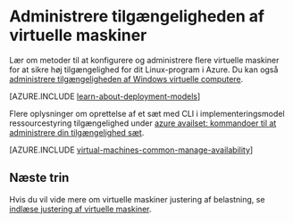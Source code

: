 <properties
    pageTitle="Administrere tilgængeligheden af Linux FOS | Microsoft Azure"
    description="Lær, hvordan du bruger flere virtuelle maskiner til at sikre, at høj tilgængelige for dit Linux-program i Azure"
    services="virtual-machines-linux"
    documentationCenter=""
    authors="cynthn"
    manager="timlt"
    editor="tysonn"
    tags="azure-resource-manager,azure-service-management"/>

<tags
    ms.service="virtual-machines-linux"
    ms.workload="infrastructure-services"
    ms.tgt_pltfrm="vm-linux"
    ms.devlang="na"
    ms.topic="article"
    ms.date="05/25/2016"
    ms.author="cynthn"/>

# <a name="manage-the-availability-of-virtual-machines"></a>Administrere tilgængeligheden af virtuelle maskiner

Lær om metoder til at konfigurere og administrere flere virtuelle maskiner for at sikre høj tilgængelighed for dit Linux-program i Azure. Du kan også [administrere tilgængeligheden af Windows virtuelle computere](virtual-machines-windows-manage-availability.md).

[AZURE.INCLUDE [learn-about-deployment-models](../../includes/learn-about-deployment-models-both-include.md)]

Flere oplysninger om oprettelse af et sæt med CLI i implementeringsmodel ressourcestyring tilgængelighed under [azure availset: kommandoer til at administrere din tilgængelighed sæt](../azure-cli-arm-commands.md#azure-availset-commands-to-manage-your-availability-sets).

[AZURE.INCLUDE [virtual-machines-common-manage-availability](../../includes/virtual-machines-common-manage-availability.md)]

## <a name="next-steps"></a>Næste trin

Hvis du vil vide mere om virtuelle maskiner justering af belastning, se [indlæse justering af virtuelle maskiner](virtual-machines-linux-load-balance.md).
